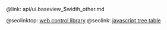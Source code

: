 @link: api/ui.baseview_$width_other.md

@seolinktop: [web control library](https://webix.com)
@seolink: [javascript tree table](https://webix.com/widget/treetable/)